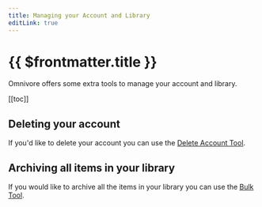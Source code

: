 ```yaml
---
title: Managing your Account and Library
editLink: true
---
```


# {{ $frontmatter.title }}

Omnivore offers some extra tools to manage your account and library.

[[toc]]

## Deleting your account

If you'd like to delete your account you can use the [Delete Account Tool](https://omnivore.app/settings/delete-my-account).

## Archiving all items in your library

If you would like to archive all the items in your library you can use the [Bulk Tool](https://omnivore.app/tools/bulk).
